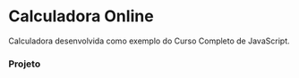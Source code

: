 # Calculadora Online

Calculadora desenvolvida como exemplo do Curso Completo de JavaScript.

### Projeto
